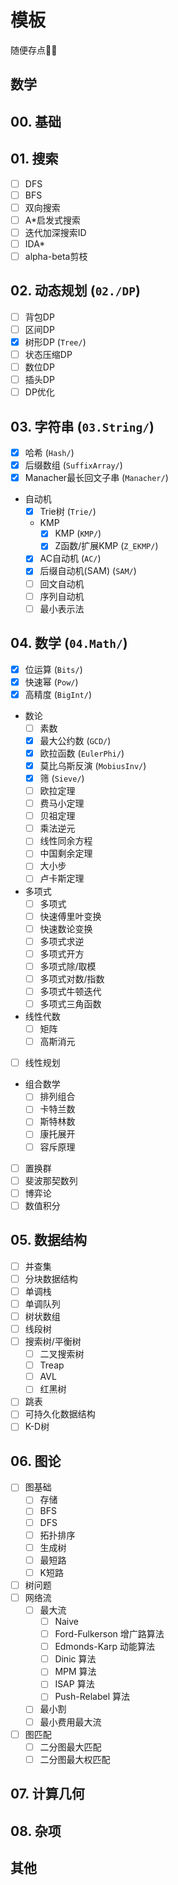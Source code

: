 # 模板

随便存点📝✅

## 数学

## 00. 基础

## 01. 搜索

- [ ] DFS
- [ ] BFS
- [ ] 双向搜索
- [ ] A*启发式搜索
- [ ] 迭代加深搜索ID
- [ ] IDA*
- [ ] alpha-beta剪枝

## 02. 动态规划 (`02./DP`)

- [ ] 背包DP
- [ ] 区间DP
- [x] 树形DP (`Tree/`)
- [ ] 状态压缩DP
- [ ] 数位DP
- [ ] 插头DP
- [ ] DP优化

## 03. 字符串 (`03.String/`)

- [x] 哈希 (`Hash/`)
- [x] 后缀数组 (`SuffixArray/`)
- [x] Manacher最长回文子串 (`Manacher/`)
- 自动机
  - [x] Trie树 (`Trie/`)
  - KMP
    - [x] KMP (`KMP/`)
    - [x] Z函数/扩展KMP (`Z_EKMP/`)
  - [x] AC自动机 (`AC/`)
  - [x] 后缀自动机(SAM) (`SAM/`)
  - [ ] 回文自动机
  - [ ] 序列自动机
  - [ ] 最小表示法

## 04. 数学 (`04.Math/`)

- [x] 位运算 (`Bits/`)
- [x] 快速幂 (`Pow/`)
- [x] 高精度 (`BigInt/`)
- 数论
  - [ ] 素数
  - [x] 最大公约数 (`GCD/`)
  - [x] 欧拉函数 (`EulerPhi/`)
  - [x] 莫比乌斯反演 (`MobiusInv/`)
  - [x] 筛 (`Sieve/`)
  - [ ] 欧拉定理
  - [ ] 费马小定理
  - [ ] 贝祖定理
  - [ ] 乘法逆元
  - [ ] 线性同余方程
  - [ ] 中国剩余定理
  - [ ] 大小步
  - [ ] 卢卡斯定理
- 多项式
  - [ ] 多项式
  - [ ] 快速傅里叶变换
  - [ ] 快速数论变换
  - [ ] 多项式求逆
  - [ ] 多项式开方
  - [ ] 多项式除/取模
  - [ ] 多项式对数/指数
  - [ ] 多项式牛顿迭代
  - [ ] 多项式三角函数
- 线性代数
  - [ ] 矩阵
  - [ ] 高斯消元
- [ ] 线性规划
- 组合数学
  - [ ] 排列组合
  - [ ] 卡特兰数
  - [ ] 斯特林数
  - [ ] 康托展开
  - [ ] 容斥原理
- [ ] 置换群
- [ ] 斐波那契数列
- [ ] 博弈论
- [ ] 数值积分

## 05. 数据结构

- [ ] 并查集
- [ ] 分块数据结构
- [ ] 单调栈
- [ ] 单调队列
- [ ] 树状数组
- [ ] 线段树
- [ ] 搜索树/平衡树
  - [ ] 二叉搜索树
  - [ ] Treap
  - [ ] AVL
  - [ ] 红黑树
- [ ] 跳表
- [ ] 可持久化数据结构
- [ ] K-D树

## 06. 图论

- [ ] 图基础
  - [ ] 存储
  - [ ] BFS
  - [ ] DFS
  - [ ] 拓扑排序
  - [ ] 生成树
  - [ ] 最短路
  - [ ] K短路
- [ ] 树问题
- [ ] 网络流
  - [ ] 最大流
    - [ ] Naive
    - [ ] Ford-Fulkerson 增广路算法
    - [ ] Edmonds-Karp 动能算法
    - [ ] Dinic 算法
    - [ ] MPM 算法
    - [ ] ISAP 算法
    - [ ] Push-Relabel 算法
  - [ ] 最小割
  - [ ] 最小费用最大流
- [ ] 图匹配
  - [ ] 二分图最大匹配
  - [ ] 二分图最大权匹配

## 07. 计算几何

## 08. 杂项

## 其他
